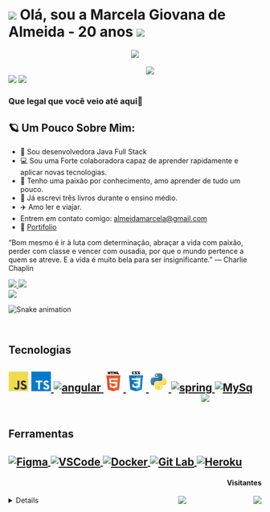 <h1><img src="https://media1.giphy.com/media/zvkNmscQtlgjmg5K4i/giphy.gif?cid=ecf05e47qdpae0mz8fqkh3a2ahtg3657wogt48rn4aqnxthd&rid=giphy.gif&ct=s" width="40"/> Olá, sou a Marcela Giovana de Almeida - 20 anos  <img src="https://media3.giphy.com/media/kEKgllhsCcUtGlSHvP/giphy.gif?cid=ecf05e47rrfqez4tjcmbhok7x6ckm4m1c0s3i5jv53bki68j&rid=giphy.gif&ct=s" width="50"/></h1>

<p align="center">
  <a href="https://github.com/almeidamarcelah/readme-typing-svg"><img src="https://readme-typing-svg.herokuapp.com/?lines=Full-stack%20web%20developer;Always%20learning%20new%20things&font=Fira%20Code&center=true&width=440&height=45&color=f75c7e&vCenter=true&size=22"  ></a>
</p>
<!-- <img align='right' src="https://media.giphy.com/media/M9gbBd9nbDrOTu1Mqx/giphy.gif" width="230">
 -->
<img align='right' src="https://media.giphy.com/media/tbWCM4AHfjiIa7RV7K/giphy.gif" width="230">


<br>
<div> 
  <a href="https://www.instagram.com/asterion_mah" target="_blank"><img src="https://cdn-icons-png.flaticon.com/24/174/174855.png" target="_blank"></a>
  <a href="https://www.linkedin.com/in/marcela-almeida-094291175" target="_blank"><img src="https://cdn-icons-png.flaticon.com/24/1384/1384072.png" target="_blank"></a> 
</div>

### Que legal que você veio até aqui🤩


## 🪐 Um Pouco Sobre Mim:
- 🔭 Sou desenvolvedora Java Full Stack
- 💻 Sou uma Forte colaboradora capaz de aprender rapidamente e aplicar novas tecnologias.
- 🧠 Tenho uma paixão por conhecimento, amo aprender de tudo um pouco.
- 📖 Já escrevi três livros durante o ensino médio.
- ✈️ Amo ler e viajar.
- Entrem em contato comigo: almeidamarcela@gmail.com
- 📰 [Portifolio](https://almeidamarcelah.netlify.app/)





<!-- <img src = "https://img2.gratispng.com/20180527/yuh/kisspng-drawing-doodle-sketch-5b0a529aeeb6a6.8906560015274031629778.jpg"  width="40" height="40" /> -->


“Bom mesmo é ir à luta com determinação, abraçar a vida com paixão, perder com classe e vencer com ousadia, por que o mundo pertence a quem se atreve. E a vida é muito bela para ser insignificante.”
― Charlie Chaplin 





  <div>
  <a href="https://github.com/AlmeidaMArcelah">
  <img height = "180em" src = "https://github-readme-stats.vercel.app/api?username=AlmeidaMArcelah&show_icons=true&theme=radical&include_all_commits=true&count_private=true" />
  <img height = "180em" src = "https://github-readme-stats.vercel.app/api/top-langs/?username=AlmeidaMArcelah&layout=compact&langs_count=7&theme=radical" />
    </div>
   <a href="https://github.com/brunalsilva/React-Projeto-Integrador">
      <!-- Change the `github-readme-stats.anuraghazra1.vercel.app` to `github-readme-stats.vercel.app`  -->
      <img align="center" src="https://github-readme-stats.vercel.app/api/pin/?username=Teethew&repo=ProjetoIntegrador&theme=midnight-purple" />
</a> 
  
    
 
  ![Snake animation](https://github.com/codethi/codethi/blob/output/github-contribution-grid-snake.svg)
    
    
  <div style="display: inline_block"><br>
   <h2  > Tecnologias <h2>
     
  <a href="https://developer.mozilla.org/en-US/docs/Web/JavaScript" target="_blank"> <img src="https://raw.githubusercontent.com/devicons/devicon/master/icons/javascript/javascript-original.svg" alt="javascript" width="40" height="40"/></a>
<a href="https://www.typescriptlang.org/" target="_blank"> <img src="https://raw.githubusercontent.com/devicons/devicon/master/icons/typescript/typescript-original.svg" alt="typescript" width="40" height="40"/> </a>
<a href="https://angular.io" target="_blank"> <img src="https://angular.io/assets/images/logos/angular/angular.svg" alt="angular" width="40" height="40"/> </a>
<a href="https://www.w3.org/html/" target="_blank"> <img src="https://raw.githubusercontent.com/devicons/devicon/master/icons/html5/html5-original-wordmark.svg" alt="html5" width="40" height="40"/> </a> 
<a href="https://www.w3schools.com/css/" target="_blank"> <img src="https://raw.githubusercontent.com/devicons/devicon/master/icons/css3/css3-original-wordmark.svg" alt="css3" width="40" height="40"/> </a>
<a href="https://www.python.org" target="_blank"> <img src="https://raw.githubusercontent.com/devicons/devicon/master/icons/python/python-original.svg" alt="python" width="40" height="40"/> </a> <a href="https://spring.io/" target="_blank"> <img src="https://www.vectorlogo.zone/logos/springio/springio-icon.svg" alt="spring" width="40" height="40"/>
    <img align='right' src="https://gist.github.com/ManulMax/2d20af60d709805c55fd784ca7cba4b9/raw/bcfeac7604f674ace63623106eb8bb8471d844a6/github.gif" width="120 "></a>
  <a href="https://www.mysql.com/" target="_blank"> <img src="https://www.vectorlogo.zone/logos/mysql/mysql-icon.svg" alt="MySq" width="40" height="40"/> </a>
  
 </div>

<!--      <a href="https://www.figma.com/" target="_blank"> <img src="https://www.vectorlogo.zone/logos/figma/figma-icon.svg" alt="figma" width="40" height="40"/> </a>  -->
     
     
     
</div>
 
     
  <div style="display: inline_block"><br>
   <h2  > Ferramentas <h2>
<!--       <a href="https://www.figma.com/" target="_blank"> <img src="https://www.vectorlogo.zone/logos/figma/figma-icon.svg" alt="figma" width="40" height="40"/> </a>  -->
      <a href="https://www.figma.com/" target="_blank"><img align="center" alt="Figma" height="50" width="50" src="https://cdn.jsdelivr.net/gh/devicons/devicon/icons/figma/figma-original.svg"> </a>
      <a href="https://code.visualstudio.com/" target="_blank"><img align="center" alt="VSCode" height="50" width="50" src="https://cdn.jsdelivr.net/gh/devicons/devicon/icons/vscode/vscode-original.svg"> <a/>
      <a href="https://www.docker.com/" target="_blank"><img align="center" alt="Docker" height="50" width="50" src="https://cdn.jsdelivr.net/gh/devicons/devicon/icons/docker/docker-original-wordmark.svg"> <a/>
      <a href="https://gitlab.com/" target="_blank"><img align="center" alt="Git Lab" height="50" width="50" src="https://cdn.jsdelivr.net/gh/devicons/devicon/icons/git/git-original.svg" > <a/>
      <a href="https://www.heroku.com/" target="_blank"><img align="center" alt="Heroku" height="50" width="50" src="https://cdn.jsdelivr.net/gh/devicons/devicon/icons/heroku/heroku-plain.svg" > <a/>



     







</div>

     
     
     
     
  <div>  
  <h4 align="right"> Visitantes </h4>
  <img align="right" src="https://profile-counter.glitch.me/almeidamarcelah/count.svg">
   </div> 
 
</div>
 
        
        
<img align='right' src="https://media.giphy.com/media/YmunwAcgeZJaH49CrT/giphy.gif" width="150">
 
 
 
 
 
 <details>
 
   
   
  <br>

  
 <p align="center">
<img src="https://raw.githubusercontent.com/brunalsilva/React-Projeto-Integrador/73e23837d743c0bb5b7ad54899f9fb4a5a5bed1d/src/Componentes%20gr%C3%A1ficos/logo-extenso.svg" style="width: 25%;">
  
</p>  
   
    
<!--    -  📰 [Climatika](https://climatika-store.netlify.app/) -->


    
    
<h4 align="center">  Projeto Desenvolvido durante o bootcamp da Generation Brasil   </H4>

<h4> E-commerce voltado a produzir um ambiente confiavel para mulheres empreendedoras, e suas clientes. </H4>
  
  

<h1  align="center"> Desenvolvedora web</H1>
  
   
   👨‍💻Desenvolvedora Full Stack jr apaixonada por aprender e busco obter experiência em diversas linguagens. 📚


</div>
 
 </details>

